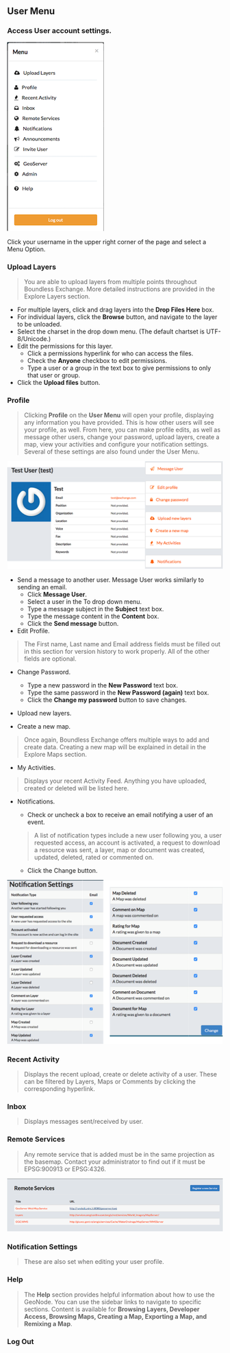 ## User Menu

### Access User account settings.

![USER](img/menu-user.png)

Click your username in the upper right corner of the page and select a Menu Option.

### Upload Layers
> You are able to upload layers from multiple points throughout Boundless Exchange. More detailed instructions are provided in the Explore Layers section.

* For multiple layers, click and drag layers into the __Drop Files Here__ box.
* For individual layers, click the __Browse__ button, and navigate to the layer to be unloaded.
* Select the charset in the drop down menu. (The default chartset is UTF-8/Unicode.)
* Edit the permissions for this layer.
    * Click a permissions hyperlink for who can access the files.
    * Check the __Anyone__ checkbox to edit permissions.
    * Type a user or a group in the text box to give permissions to only that user or group.
* Click the __Upload files__ button.

### Profile
> Clicking __Profile__ on the __User Menu__ will open your profile, displaying any information you have provided. This is how other users will see your profile, as well. From here, you can make profile edits, as well as message other users, change your password, upload layers, create a map, view your activities and configure your notification settings. Several of these settings are also found under the User Menu.

![PROFILE](img/menu-profile.png)

* Send a message to another user. Message User works similarly to sending an email.
    * Click __Message User__.
    * Select a user in the To drop down menu.
    * Type a message subject in the __Subject__ text box.
    * Type the message content in the __Content__ box.
    * Click the __Send message__ button.
* Edit Profile.
> The First name, Last name and Email address fields must be filled out in this section for version history to work properly. All of the other fields are optional.

* Change Password.
    * Type a new password in the __New Password__ text box.
    * Type the same password in the __New Password (again)__ text box.
    * Click the __Change my password__ button to save changes.

* Upload new layers.
* Create a new map.
> Once again, Boundless Exchange offers multiple ways to add and create data. Creating a new map will be explained in detail in the Explore Maps section.

* My Activities.
> Displays your recent Activity Feed. Anything you have uploaded, created or deleted will be listed here.

* Notifications.
    * Check or uncheck a box to receive an email notifying a user of an event.
    > A list of notification types include a new user following you, a user requested access, an account is activated, a request to download a resource was sent, a layer, map or document was created, updated, deleted, rated or commented on.

    * Click the Change button.

![NOTIFICATION](img/menu-notification.png)

### Recent Activity
> Displays the recent upload, create or delete activity of a user. These can be filtered by Layers, Maps or Comments by clicking the corresponding hyperlink.

### Inbox
> Displays messages sent/received by user.

### Remote Services
> Any remote service that is added must be in the same projection as the basemap. Contact your administrator to find out if it must be EPSG:900913 or EPSG:4326.

![REMOTESERVICES](img/menu-remoteservices.png)


### Notification Settings
> These are also set when editing your user profile.

### Help
> The __Help__ section provides helpful information about how to use the GeoNode. You can use the sidebar links to navigate to specific sections. Content is available for __Browsing Layers, Developer Access, Browsing Maps, Creating a Map, Exporting a Map, and Remixing a Map__.

### Log Out
